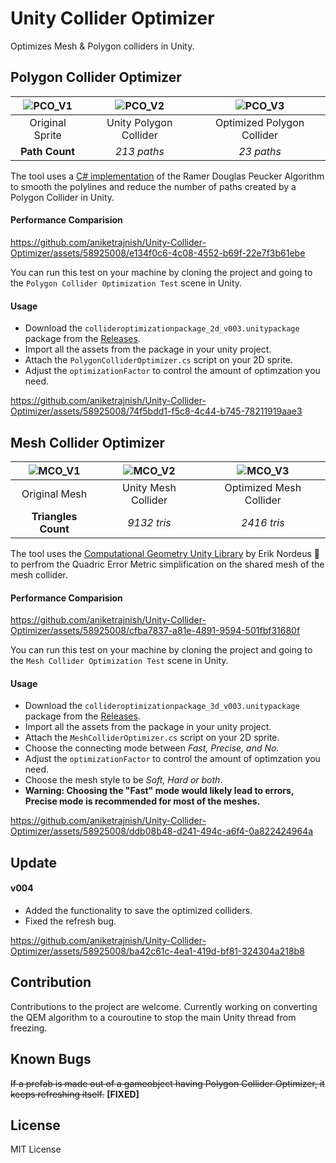 # Unity Collider Optimizer

Optimizes Mesh & Polygon colliders in Unity.

## Polygon Collider Optimizer

| ![PCO_V1](https://github.com/aniketrajnish/Unity-Collider-Optimizer/assets/58925008/62a658c3-487c-4d80-b303-b96a74804a99) | ![PCO_V2](https://github.com/aniketrajnish/Unity-Collider-Optimizer/assets/58925008/cc114920-5bcd-4f06-81ad-9df9a176055d) | ![PCO_V3](https://github.com/aniketrajnish/Unity-Collider-Optimizer/assets/58925008/dfd8c63e-11ed-4a74-a2e1-45e2829f017e) |
|:---:|:---:|:---:|
| Original Sprite | Unity Polygon Collider | Optimized Polygon Collider |
|**Path Count**| *213 paths* | *23 paths* |


The tool uses a [C# implementation](https://www.codeproject.com/Articles/18936/A-C-Implementation-of-Douglas-Peucker-Line-Appro) of the Ramer Douglas Peucker Algorithm to smooth the polylines and reduce the number of paths created by a Polygon Collider in Unity.

#### Performance Comparision

https://github.com/aniketrajnish/Unity-Collider-Optimizer/assets/58925008/e134f0c6-4c08-4552-b69f-22e7f3b61ebe

You can run this test on your machine by cloning the project and going to the `Polygon Collider Optimization Test` scene in Unity.

#### Usage
* Download the `collideroptimizationpackage_2d_v003.unitypackage` package from the [Releases](https://github.com/aniketrajnish/Unity-Collider-Optimizer/releases/).
* Import all the assets from the package in your unity project.
* Attach the `PolygonColliderOptimizer.cs` script on your 2D sprite.
* Adjust the `optimizationFactor` to control the amount of optimzation you need. 

https://github.com/aniketrajnish/Unity-Collider-Optimizer/assets/58925008/74f5bdd1-f5c8-4c44-b745-78211919aae3

## Mesh Collider Optimizer 

| ![MCO_V1](https://github.com/aniketrajnish/Unity-Collider-Optimizer/assets/58925008/e23b8db9-c301-41b1-8ef0-31b2216057d6) | ![MCO_V2](https://github.com/aniketrajnish/Unity-Collider-Optimizer/assets/58925008/7a88b61c-2c35-40df-a181-23e7d0d7c05c) | ![MCO_V3](https://github.com/aniketrajnish/Unity-Collider-Optimizer/assets/58925008/06a5fb01-3c08-4a1c-bb82-2b30a534693e) |
|:---:|:---:|:---:|
| Original Mesh | Unity Mesh Collider | Optimized Mesh Collider |
|**Triangles Count**| *9132 tris* | *2416 tris* |


The tool uses the [Computational Geometry Unity Library](https://github.com/Habrador/Computational-geometry) by Erik Nordeus 🐐 to perfrom the Quadric Error Metric simplification on the shared mesh of the mesh collider.

#### Performance Comparision

https://github.com/aniketrajnish/Unity-Collider-Optimizer/assets/58925008/cfba7837-a81e-4891-9594-501fbf31680f

You can run this test on your machine by cloning the project and going to the `Mesh Collider Optimization Test` scene in Unity.

#### Usage
* Download the `collideroptimizationpackage_3d_v003.unitypackage` package from the [Releases](https://github.com/aniketrajnish/Unity-Collider-Optimizer/releases/).
* Import all the assets from the package in your unity project.
* Attach the `MeshColliderOptimizer.cs` script on your 2D sprite.
* Choose the connecting mode between _Fast, Precise, and No._
* Adjust the `optimizationFactor` to control the amount of optimzation you need.
* Choose the mesh style to be _Soft, Hard or both_.
* **Warning: Choosing the "Fast" mode would likely lead to errors, Precise mode is recommended for most of the meshes.** 

https://github.com/aniketrajnish/Unity-Collider-Optimizer/assets/58925008/ddb08b48-d241-494c-a6f4-0a822424964a

## Update
#### v004
* Added the functionality to save the optimized colliders.
* Fixed the refresh bug.
  
https://github.com/aniketrajnish/Unity-Collider-Optimizer/assets/58925008/ba42c61c-4ea1-419d-bf81-324304a218b8

## Contribution
Contributions to the project are welcome. Currently working on converting the QEM algorithm to a couroutine to stop the main Unity thread from freezing.

## Known Bugs
~~If a prefab is made out of a gameobject having Polygon Collider Optimizer, it keeps refreshing itself.~~ **[FIXED]**

## License
MIT License
